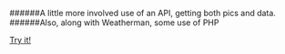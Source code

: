 ######A little more involved use of an API, getting both pics and data.  
######Also, along with Weatherman, some use of PHP

[Try it!](https://cdn.rawgit.com/jeffbell9/Movie-Me/master/index.html)